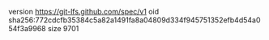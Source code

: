 version https://git-lfs.github.com/spec/v1
oid sha256:772cdcfb35384c5a82a1491fa8a04809d334f945751352efb4d54a054f3a9968
size 9701
